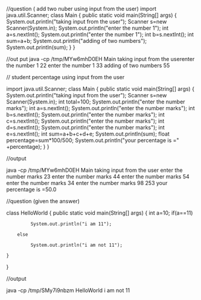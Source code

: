 //question ( add two nuber using input from the user)
import java.util.Scanner;
class Main {
    public static void main(String[] args) {
        System.out.println("taking input from the user");
        Scanner s=new Scanner(System.in);
        System.out.println("enter the number 1");
        int a=s.nextInt();
        System.out.println("enter the number 1");
        int b=s.nextInt();
        int sum=a+b;
        System.out.println("adding of two numbers");
        System.out.println(sum);
    }
}

//out put 
java -cp /tmp/MYw6mhD0EH Main
taking input from the userenter the number 1
22
enter the number 1
33
adding of two numbers
55


// student percentage using input from the user



import java.util.Scanner;
class Main {
    public static void main(String[] args) {
        System.out.println("taking input from the user");
        Scanner s=new Scanner(System.in);
        int total=100;
        System.out.println("enter the number marks");
        int a=s.nextInt();
        System.out.println("enter the number marks");
        int b=s.nextInt();
        System.out.println("enter the number marks");
        int c=s.nextInt();
        System.out.println("enter the number marks");
        int d=s.nextInt();
        System.out.println("enter the number marks");
        int e=s.nextInt();
        int sum=a+b+c+d+e;
        System.out.println(sum);
        float percentage=sum*100/500;
        System.out.println("your percentage is =" +percentage);
        }
}

//output

java -cp /tmp/MYw6mhD0EH Main
taking input from the user
enter the number marks
23
enter the number marks
44
enter the number marks
54
enter the number marks
34
enter the number marks
98
253
your percentage is =50.0

//question (given the answer)



class HelloWorld {
    public static void main(String[] args) {
        int a=10;
        if(a==11)
        
             System.out.println("i am 11");
        
        else
        
             System.out.println("i am not 11");
        
    }
}

//output

java -cp /tmp/SMy7i9nbzm HelloWorld
i am not 11
